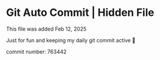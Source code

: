 # Git Auto Commit | Hidden File

This file was added Feb 12, 2025

Just for fun and keeping my daily git commit active 🤪

commit number: 763442
